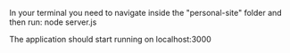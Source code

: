 In your terminal you need to navigate inside the "personal-site" folder and then run:
node server.js

The application should start running on localhost:3000
